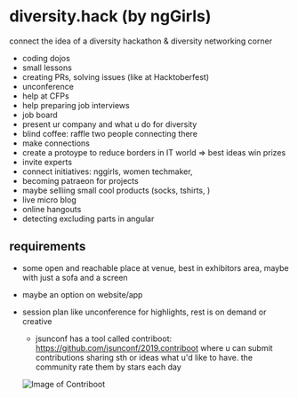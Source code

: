  # diversity.hack (by ngGirls)
connect the idea of a diversity hackathon & diversity networking corner


* coding dojos
* small lessons
* creating PRs, solving issues (like at Hacktoberfest)
* unconference
* help at CFPs
* help preparing job interviews
* job board
* present ur company and what u do for diversity
* blind coffee: raffle two people connecting there
* make connections
* create a protoype to reduce borders in IT world => best ideas win prizes
* invite experts
* connect initiatives: nggirls, women techmaker, 
* becoming patraeon for projects
* maybe selliing small cool products (socks, tshirts, )
* live micro blog
* online hangouts
* detecting excluding parts in angular

## requirements
- some open and reachable place at venue, best in exhibitors area, maybe with just a sofa and a screen
- maybe an option on website/app 
- session plan like unconference for highlights, rest is on demand or creative
  * jsunconf has a tool called contriboot: https://github.com/jsunconf/2019.contriboot where u can submit contributions sharing sth or ideas what u'd like to have. the community rate them by stars each day
  
  ![Image of Contriboot](https://pbs.twimg.com/media/Cgt2KVOW4AEOwi4.jpg)
